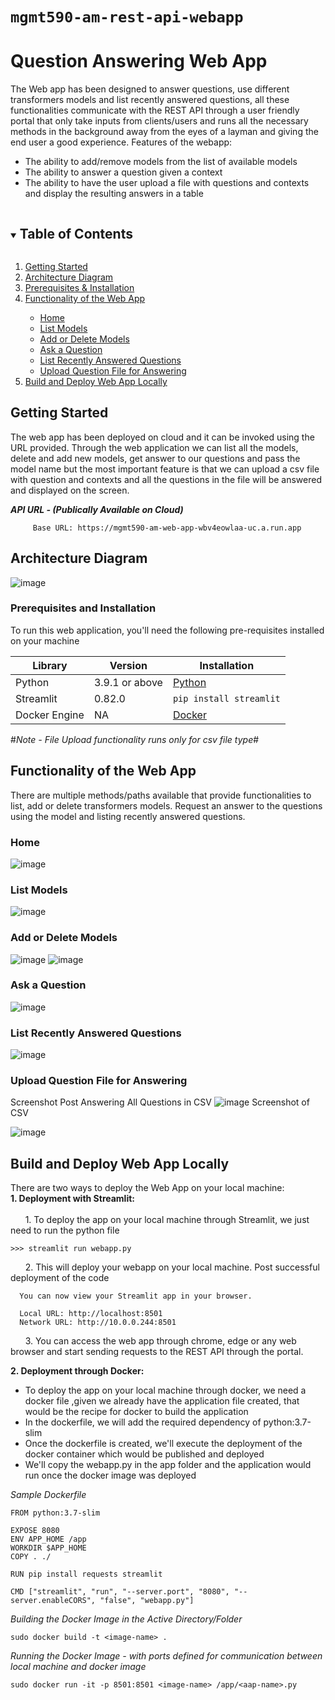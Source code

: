 
# ```mgmt590-am-rest-api-webapp``` 
# Question Answering Web App
The Web app has been designed to answer questions, use different transformers models and list recently answered questions, all these functionalities communicate with the REST API through a user friendly portal that only take inputs from clients/users and runs all the necessary methods in the background away from the eyes of a layman and giving the end user a good experience. Features of the webapp:

- The ability to add/remove models from the list of available models
- The ability to answer a question given a context
- The ability to have the user upload a file with questions and contexts and display the resulting answers in a table

<!-- TABLE OF CONTENTS -->
<details open="open">
  <summary><h2 style="display: inline-block">Table of Contents</h2></summary>
  <ol>
    <li>
      <a href="#getting-started">Getting Started</a>
    </li>
    <li> <a href ="#architecture-diagram"> Architecture Diagram </a></li>
    <li><a href="#prerequisites-and-installation">Prerequisites & Installation</a></li>  
    <li> <a href ="#functionality-of-the-web-app"> Functionality of the Web App </a></li>
    <ul> 
      <li> <a href="#home"> Home </a></li>
      <li> <a href="#list-models"> List Models </a></li>
      <li> <a href="#add-or-delete-models"> Add or Delete Models </a></li>
      <li> <a href="#ask-a-question"> Ask a Question </a></li>
      <li> <a href="#list-recently-answered-questions"> List Recently Answered Questions </a></li>
       <li> <a href="#upload-question-file-for-answering"> Upload Question File for Answering </a></li>
    </ul>
    <li><a href=#build-and-deploy-web-app-locally> Build and Deploy Web App Locally </a> </li>
  </ol>
</details>


## Getting Started
The web app has been deployed on cloud and it can be invoked using the URL provided. Through the web application we can list all the models, delete and add new models, get answer to our questions and pass the model name but the most important feature is that we can upload a csv file with question and contexts and all the questions in the file will be answered and displayed on the screen.

_**API URL - (Publically Available on Cloud)**_
 ```
      Base URL: https://mgmt590-am-web-app-wbv4eowlaa-uc.a.run.app
 ```

## Architecture Diagram
![image](https://user-images.githubusercontent.com/69768815/120727045-867f3c00-c4a7-11eb-8feb-d2e7020f76a8.png)


### Prerequisites and Installation
To run this web application, you'll need the following pre-requisites installed on your machine

| Library      | Version | Installation |
| ----------- | ----------- | --------- |
| Python | 3.9.1 or above  | <a href="https://www.python.org/downloads/"> Python </a> |
| Streamlit | 0.82.0 | `pip install streamlit`|
| Docker Engine | NA | <a href="https://docs.docker.com/engine/"> Docker </a>|

#*Note - File Upload functionality runs only for csv file type*#

## Functionality of the Web App
There are multiple methods/paths available that provide functionalities to list, add or delete transformers models. Request an answer to the questions
using the model and listing recently answered questions.

### Home
![image](https://user-images.githubusercontent.com/69768815/135173628-1402d068-7b60-425c-a20e-5299dc549a89.png)

### List Models
![image](https://user-images.githubusercontent.com/69768815/135173682-83617520-e70f-4224-93f9-da8c628da53c.png)

### Add or Delete Models
![image](https://user-images.githubusercontent.com/69768815/135174049-2dc8dfcb-90eb-4ec7-9f9e-98c16963c2e9.png)
![image](https://user-images.githubusercontent.com/69768815/135173983-061de659-964f-4661-b492-4003efbedbeb.png)

### Ask a Question
![image](https://user-images.githubusercontent.com/69768815/135174128-064fab54-8f74-481f-b5b9-dbe37526a000.png)

### List Recently Answered Questions
![image](https://user-images.githubusercontent.com/69768815/135174212-73cdec48-72c4-454a-ab31-5d2f3a5e8a78.png)

### Upload Question File for Answering
Screenshot Post Answering All Questions in CSV
![image](https://user-images.githubusercontent.com/69768815/135174371-a92aa51f-380f-4592-a80b-337105b366db.png)
Screenshot of CSV

![image](https://user-images.githubusercontent.com/69768815/120738150-580c5b80-c4bd-11eb-9670-b8736193eced.png)


## Build and Deploy Web App Locally
There are two ways to deploy the Web App on your local machine:
</br>
<b> 1. Deployment with Streamlit: </b>
</br>
</br>
&nbsp;&nbsp;&nbsp;&nbsp;&nbsp;&nbsp;1. To deploy the app on your local machine through Streamlit, we just need to run the python file

``` 
>>> streamlit run webapp.py 
```
&nbsp;&nbsp;&nbsp;&nbsp;&nbsp;&nbsp;2. This will deploy your webapp on your local machine. Post successful deployment of the code
```
  You can now view your Streamlit app in your browser.

  Local URL: http://localhost:8501
  Network URL: http://10.0.0.244:8501

```
&nbsp;&nbsp;&nbsp;&nbsp;&nbsp;&nbsp;3. You can access the web app through chrome, edge or any web browser and start sending requests to the REST API through the portal.

<b> 2. Deployment through Docker: </b>

- To deploy the app on your local machine through docker, we need a docker file ,given we already have the application file created, that would be the recipe for docker to build the application
- In the dockerfile, we will add the required dependency of python:3.7-slim
- Once the dockerfile is created, we'll execute the deployment of the docker container which would be published and deployed
- We'll copy the webapp.py in the app folder and the application would run once the docker image was deployed

*Sample Dockerfile*
````
FROM python:3.7-slim

EXPOSE 8080
ENV APP_HOME /app
WORKDIR $APP_HOME
COPY . ./

RUN pip install requests streamlit

CMD ["streamlit", "run", "--server.port", "8080", "--server.enableCORS", "false", "webapp.py"]
````
*Building the Docker Image in the Active Directory/Folder*
```
sudo docker build -t <image-name> . 
```

*Running the Docker Image - with ports defined for communication between local machine and docker image* 
```
sudo docker run -it -p 8501:8501 <image-name> /app/<aap-name>.py
```
